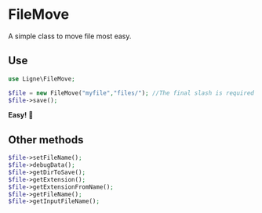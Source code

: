 # FileMove
A simple class to move file most easy.

## Use

```php
use Ligne\FileMove;

$file = new FileMove("myfile","files/"); //The final slash is required
$file->save();
```
**Easy!** :tada:

## Other methods

```php
$file->setFileName();
$file->debugData();
$file->getDirToSave();
$file->getExtension();
$file->getExtensionFromName();
$file->getFileName();
$file->getInputFileName();
```